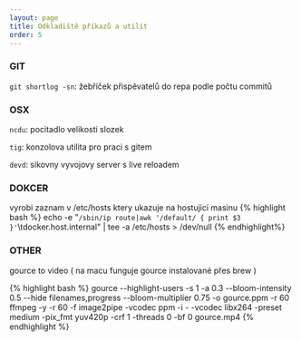 ```yaml
---
layout: page
title: Odkladiště příkazů a utilit
order: 5
---
```


### GIT

`git shortlog -sn`: žebříček přispěvatelů do repa podle počtu commitů

### OSX

`ncdu`: pocitadlo velikosti slozek

`tig`: konzolova utilita pro praci s gitem

`devd`: sikovny vyvojovy server s live reloadem

### DOKCER

vyrobi zaznam v /etc/hosts ktery ukazuje na hostujici masinu
{% highlight bash %}
echo -e "`/sbin/ip route|awk '/default/ { print $3 }'`\tdocker.host.internal" | tee -a /etc/hosts > /dev/null
{% endhighlight%}

### OTHER

gource to video ( na macu funguje gource instalované přes brew )

{% highlight bash %}
gource --highlight-users -s 1 -a 0.3 --bloom-intensity 0.5 --hide filenames,progress --bloom-multiplier 0.75 -o gource.ppm -r 60 
ffmpeg -y -r 60 -f image2pipe -vcodec ppm -i - -vcodec libx264 -preset medium -pix_fmt yuv420p -crf 1 -threads 0 -bf 0 gource.mp4
{% endhighlight %}
